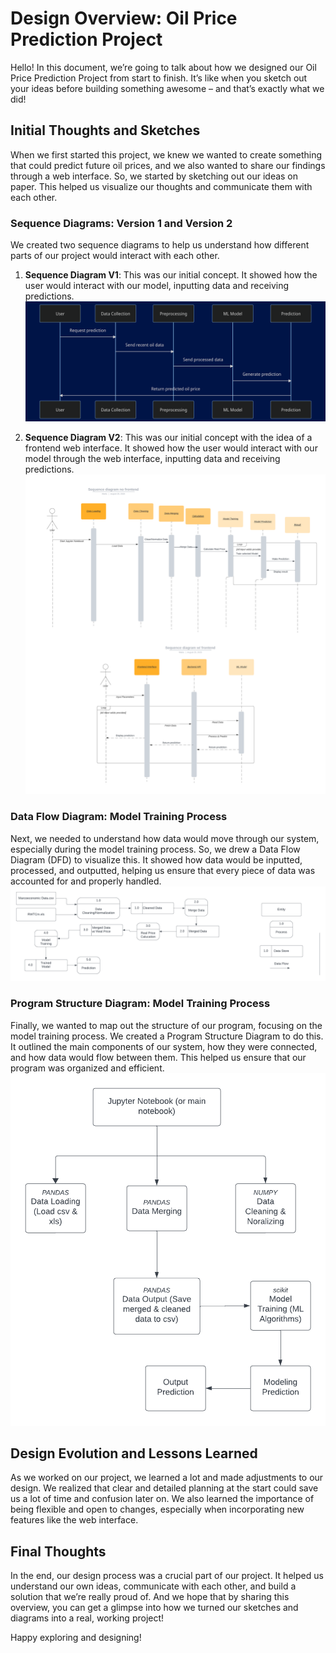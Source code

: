 # Design Overview: Oil Price Prediction Project

Hello! In this document, we’re going to talk about how we designed our Oil Price Prediction Project from start to finish. It’s like when you sketch out your ideas before building something awesome – and that’s exactly what we did!

## Initial Thoughts and Sketches
When we first started this project, we knew we wanted to create something that could predict future oil prices, and we also wanted to share our findings through a web interface. So, we started by sketching out our ideas on paper. This helped us visualize our thoughts and communicate them with each other.

### Sequence Diagrams: Version 1 and Version 2
We created two sequence diagrams to help us understand how different parts of our project would interact with each other.

1. **Sequence Diagram V1**: This was our initial concept. It showed how the user would interact with our model, inputting data and receiving predictions. 
![Sequence_Diagram_v1.png](assets/images/Sequence_Diagram_v1.png)

2. **Sequence Diagram V2**: This was our initial concept with the idea of a frontend web interface. It showed how the user would interact with our model through the web interface, inputting data and receiving predictions.
![Sequence_Diagram_v2.png](assets/images/Sequence_Diagram_v2.png)

### Data Flow Diagram: Model Training Process
Next, we needed to understand how data would move through our system, especially during the model training process. So, we drew a Data Flow Diagram (DFD) to visualize this. It showed how data would be inputted, processed, and outputted, helping us ensure that every piece of data was accounted for and properly handled.
![Data_Flow_Diagram.png](assets/images/Data_Flow_Diagram.png)

### Program Structure Diagram: Model Training Process
Finally, we wanted to map out the structure of our program, focusing on the model training process. We created a Program Structure Diagram to do this. It outlined the main components of our system, how they were connected, and how data would flow between them. This helped us ensure that our program was organized and efficient.
![Program_Structure_Diagram.png](assets/images/Program_Structure_Diagram.png)

## Design Evolution and Lessons Learned
As we worked on our project, we learned a lot and made adjustments to our design. We realized that clear and detailed planning at the start could save us a lot of time and confusion later on. We also learned the importance of being flexible and open to changes, especially when incorporating new features like the web interface.

## Final Thoughts
In the end, our design process was a crucial part of our project. It helped us understand our own ideas, communicate with each other, and build a solution that we’re really proud of. And we hope that by sharing this overview, you can get a glimpse into how we turned our sketches and diagrams into a real, working project!

Happy exploring and designing!

